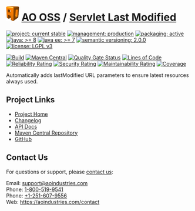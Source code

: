 # [<img src="ao-logo.png" alt="AO Logo" width="35" height="40">](https://github.com/aoindustries) [AO OSS](https://github.com/aoindustries/ao-oss) / [Servlet Last Modified](https://github.com/aoindustries/ao-servlet-last-modified)

[![project: current stable](https://oss.aoapps.com/ao-badges/project-current-stable.svg)](https://aoindustries.com/life-cycle#project-current-stable)
[![management: production](https://oss.aoapps.com/ao-badges/management-production.svg)](https://aoindustries.com/life-cycle#management-production)
[![packaging: active](https://oss.aoapps.com/ao-badges/packaging-active.svg)](https://aoindustries.com/life-cycle#packaging-active)  
[![java: &gt;= 8](https://oss.aoapps.com/ao-badges/java-8.svg)](https://docs.oracle.com/javase/8/docs/api/)
[![java ee: &gt;= 7](https://oss.aoapps.com/ao-badges/javaee-7.svg)](https://docs.oracle.com/javaee/7/api/)
[![semantic versioning: 2.0.0](https://oss.aoapps.com/ao-badges/semver-2.0.0.svg)](http://semver.org/spec/v2.0.0.html)
[![license: LGPL v3](https://oss.aoapps.com/ao-badges/license-lgpl-3.0.svg)](https://www.gnu.org/licenses/lgpl-3.0)

[![Build](https://github.com/aoindustries/ao-servlet-last-modified/workflows/Build/badge.svg?branch=master)](https://github.com/aoindustries/ao-servlet-last-modified/actions?query=workflow%3ABuild)
[![Maven Central](https://maven-badges.herokuapp.com/maven-central/com.aoapps/ao-servlet-last-modified/badge.svg)](https://maven-badges.herokuapp.com/maven-central/com.aoapps/ao-servlet-last-modified)
[![Quality Gate Status](https://sonarcloud.io/api/project_badges/measure?branch=master&project=com.aoapps%3Aao-servlet-last-modified&metric=alert_status)](https://sonarcloud.io/dashboard?branch=master&id=com.aoapps%3Aao-servlet-last-modified)
[![Lines of Code](https://sonarcloud.io/api/project_badges/measure?branch=master&project=com.aoapps%3Aao-servlet-last-modified&metric=ncloc)](https://sonarcloud.io/component_measures?branch=master&id=com.aoapps%3Aao-servlet-last-modified&metric=ncloc)  
[![Reliability Rating](https://sonarcloud.io/api/project_badges/measure?branch=master&project=com.aoapps%3Aao-servlet-last-modified&metric=reliability_rating)](https://sonarcloud.io/component_measures?branch=master&id=com.aoapps%3Aao-servlet-last-modified&metric=Reliability)
[![Security Rating](https://sonarcloud.io/api/project_badges/measure?branch=master&project=com.aoapps%3Aao-servlet-last-modified&metric=security_rating)](https://sonarcloud.io/component_measures?branch=master&id=com.aoapps%3Aao-servlet-last-modified&metric=Security)
[![Maintainability Rating](https://sonarcloud.io/api/project_badges/measure?branch=master&project=com.aoapps%3Aao-servlet-last-modified&metric=sqale_rating)](https://sonarcloud.io/component_measures?branch=master&id=com.aoapps%3Aao-servlet-last-modified&metric=Maintainability)
[![Coverage](https://sonarcloud.io/api/project_badges/measure?branch=master&project=com.aoapps%3Aao-servlet-last-modified&metric=coverage)](https://sonarcloud.io/component_measures?branch=master&id=com.aoapps%3Aao-servlet-last-modified&metric=Coverage)

Automatically adds lastModified URL parameters to ensure latest resources always used.

## Project Links
* [Project Home](https://oss.aoapps.com/servlet-last-modified/)
* [Changelog](https://oss.aoapps.com/servlet-last-modified/changelog)
* [API Docs](https://oss.aoapps.com/servlet-last-modified/apidocs/)
* [Maven Central Repository](https://search.maven.org/artifact/com.aoapps/ao-servlet-last-modified)
* [GitHub](https://github.com/aoindustries/ao-servlet-last-modified)

## Contact Us
For questions or support, please [contact us](https://aoindustries.com/contact):

Email: [support@aoindustries.com](mailto:support@aoindustries.com)  
Phone: [1-800-519-9541](tel:1-800-519-9541)  
Phone: [+1-251-607-9556](tel:+1-251-607-9556)  
Web: https://aoindustries.com/contact
